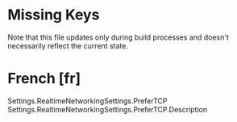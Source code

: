 # Missing Keys
Note that this file updates only during build processes and doesn't necessarily reflect the current state.

# French [fr]
Settings.RealtimeNetworkingSettings.PreferTCP  
Settings.RealtimeNetworkingSettings.PreferTCP.Description  

